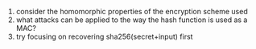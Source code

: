 1. consider the homomorphic properties of the encryption scheme used
2. what attacks can be applied to the way the hash function is used as a MAC?
3. try focusing on recovering sha256(secret+input) first
